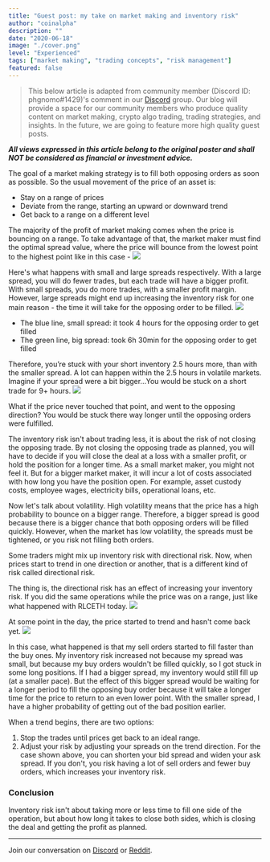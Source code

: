 ```yaml
---
title: "Guest post: my take on market making and inventory risk"
author: "coinalpha"
description: ""
date: "2020-06-18"
image: "./cover.png"
level: "Experienced"
tags: ["market making", "trading concepts", "risk management"]
featured: false
---
```

> This below article is adapted from community member (Discord ID: phgnomo#1429)'s comment in our [Discord](https://discordapp.com/channels/530578568154054663/573897735510425645/718587117919404113) group. Our blog will provide a space for our community members who produce quality content on market making, crypto algo trading, trading strategies, and insights. In the future, we are going to feature more high quality guest posts. 

***All views expressed in this article belong to the original poster and shall NOT be considered as financial or investment advice.***

The goal of a market making strategy is to fill both opposing orders as soon as possible. So the usual movement of the price of an asset is:

-  Stay on a range of prices
-  Deviate from the range, starting an upward or downward trend
-  Get back to a range on a different level

The majority of the profit of market making comes when the price is bouncing on a range. To take advantage of that, the market maker must find the optimal spread value, where the price will bounce from the lowest point to the highest point like in this case - 
![](https://www.tradingview.com/x/6lb6ZcHq/)

Here's what happens with small and large spreads respectively. With a large spread, you will do fewer trades, but each trade will have a bigger profit. With small spreads, you do more trades, with a smaller profit margin. However, large spreads might end up increasing the inventory risk for one main reason - the time it will take for the opposing order to be filled.
![](https://www.tradingview.com/x/ZmkdRRum/)

- The blue line, small spread: it took 4 hours for the opposing order to get filled
- The green line, big spread: took 6h 30min for the opposing order to get filled

Therefore, you’re stuck with your short inventory 2.5 hours more, than with the smaller spread. A lot can happen within the 2.5 hours in volatile markets. Imagine if your spread were a bit bigger...You would be stuck on a short trade for 9+ hours. 
![](https://www.tradingview.com/x/OnO6Av1U/)

What if the price never touched that point, and went to the opposing direction? You would be stuck there way longer until the opposing orders were fulfilled.

The inventory risk isn't about trading less, it is about the risk of not closing the opposing trade. By not closing the opposing trade as planned, you will have to decide if you will close the deal at a loss with a smaller profit, or hold the position for a longer time. As a small market maker, you might not feel it. But for a bigger market maker, it will incur a lot of costs associated with how long you have the position open. For example, asset custody costs, employee wages, electricity bills, operational loans, etc.

Now let's talk about volatility. High volatility means that the price has a high probability to bounce on a bigger range. Therefore, a bigger spread is good because there is a bigger chance that both opposing orders will be filled quickly. However, when the market has low volatility, the spreads must be tightened, or you risk not filling both orders. 

Some traders might mix up inventory risk with directional risk. Now, when prices start to trend in one direction or another, that is a different kind of risk called directional risk.

The thing is, the directional risk has an effect of increasing your inventory risk. If you did the same operations while the price was on a range, just like what happened with RLCETH today.
![](https://www.tradingview.com/x/ge8cncua/)

At some point in the day, the price started to trend and hasn't come back yet.
![](https://www.tradingview.com/x/bNBSjaAN/)

In this case, what happened is that my sell orders started to fill faster than the buy ones. My inventory risk increased not because my spread was small, but because my buy orders wouldn't be filled quickly, so I got stuck in some long positions. If I had a bigger spread, my inventory would still fill up (at a smaller pace). But the effect of this bigger spread would be waiting for a longer period to fill the opposing buy order because it will take a longer time for the price to return to an even lower point. With the smaller spread, I have a higher probability of getting out of the bad position earlier. 

When a trend begins, there are two options:

1. Stop the trades until prices get back to an ideal range. 
2. Adjust your risk by adjusting your spreads on the trend direction. For the case shown above, you can shorten your bid spread and widen your ask spread. If you don't, you risk having a lot of sell orders and fewer buy orders, which increases your inventory risk.

### Conclusion
Inventory risk isn't about taking more or less time to fill one side of the operation, but about how long it takes to close both sides, which is closing the deal and getting the profit as planned. 

---
Join our conversation on [Discord](https://discord.hummingbot.io) or [Reddit](https://www.reddit.com/r/Hummingbot/). 

